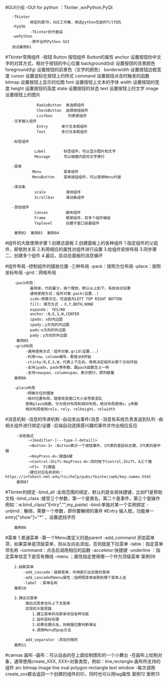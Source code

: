 #GUI介绍
       -GUI for python ：Tkinter ,wxPython,PyQt
       
       -Tkinter
               绑定的是TK，GUI工作集，用途python包装的Tcl代码
       -PyGTK
               -Tkinter的代替品
       -wxPython
               -跨平台的Python GUI
       测试案例01
#Tkinter常用组件
       -按钮
                  Button       按钮组件
                             Button的属性
                                      anchor  设置按钮你中文字的对其方式，相对于按钮的中心位置
                                      background(bd) 设置按钮的背景颜色
                                      foreground(fg) 设置按钮的前景色（文字的颜色）
                                      borderwidth 设置按钮边框宽度
                                      cursor   设置鼠标在按钮上的样式
                                      command   设置按钮点击时触发的函数
                                      bitmap  设置按钮上显示的位图
                                      font  设置按钮上文本的字体
                                      width  设置按钮的宽度
                                      height  设置按钮的高度
                                      state 设置按钮的状态
                                      text 设置按钮上的文字
                                      image  设置按钮上的图片
                              
                  RadioButton  单选框组件
                  CheckButton  选择按钮组件
                  Listbox       列表框组件
       -文本输入组件
                  Entry      单行文本框组件
                  Text       多行文本框组件  
          
       -标签组件
       
                 Label        标签组件，可以显示图片和文字
                 Message      可以根据内容将文字换行
       
       -菜单     
                Menu          菜单组件
                MenuButton    菜单按钮组件，可以使用Menu代替
               
       -滚动条
                 scale         滑块组件
                 Scrollbar     滑动条组件
             
       -其他组件 
                 Canvas        画布组件
                 Frame         框架组件，将多个组件编组
                 Toplevel      创建子窗口容器组件
             
        案例02  案例03  案例04
        
#组件的大致使用步骤
        1.创建总面板
        2.创建面板上的各种组件
               1.指定组件的父组件，即依附关系
               2.利用相应的属性对组件进行设置
               3.给组件安排布局
        3.同步骤二，创建多个组件
        4.最后，启动总面板的消息循环
        
#组件布局
        -控制组件的摆放位置
        -三种布局
               -pack：按照方位布局
               -place：按照坐标布局
               -grid：网格布局
        
        -pack布局：
               最简单，代码量少，挨个摆放，默认从上到下，系统自动设置
               通用使用方式：组件对象.pack(设置..)
               side:停靠方位，可选值为LEFT TOP RIGHT BOTTON
               fill: 填充方式 ，X,Y,BOTH,NONE
               expande： YES/NO
               anchor :N,E,S,W,CENTER
               ipadx: x的内边距
               ipady；y方向的内边距
               padx:x方向的外边距
               pady：y方向的外边距
         案例05
        -grid布局
             -通用使用方式：组件对象.grid(设置...)
             -利用row，column编号，都是从0开始
             -sticky:N,E,S,W，代表上下左右，用来决定组件从那个方向开始
             -支持ipadx，padx等参数，跟pack函数含义一样
             -支持rowspan，columnspan，表示跨行，跨列数量
        案例06
        
        -place布局
             -明确方位的摆放
             -相对位置布局，随意改变窗口大小会导致混乱
             使用place函数，分为绝对布局和相对布局，绝对布局使用x，y参数
             相对布局使用relx，rely，relheight，relwidth
       
#消息机制
         -消息的传递机制
             -自动发出事件/消息
             -消息有系统负责发送到队列
             -由相关组件进行绑定/设置
             -后端自动选择感兴趣的事件并作出相应反应
             
         -消息格式
              -<[modifier-]---type-[-detail]>
              -<Button-1> :Button表示一个按钮事件，1代表的是鼠标左键，2代表的是中键
              -<KeyPress-A>:键盘A键
              -<Control-Shift-KeyPress-A>:同时按下Control,Shift，A三个键
              -<F1>  F1键盘
              -键位对应名称资料： https://infohost.nmt.edu/tcc/help/pubs/tkinter/web/key-names.html
         案例07    
#Tkinter的绑定
         -bind_all :全局范围的绑定，默认的是全局快捷键，比如F1是帮助文档
         -bind_class :接受三个参数，第一个是类名，第二个是事件，第三个是操作
             例如：w.bind_class("Entry","<Control-V>",my_paste)
         -bind:单独对某一个实例绑定
         -unbind：解绑，需要一个参数，即你要解绑的事件
#Entry
        输入框，功能单一
        entry["show"]="*"  ，设置遮挡字符
        
        案例08
        
        
#菜单
        1.普通菜单
             -第一个Menu类定义的是parent
             -add_command 添加菜单项，如果菜单是顶层菜单，则从左向右添加，否则就是下拉菜单
             -lable：指定菜单项名称
             -command：点击后调用相应的函数
             -acceletor:快捷键
             -underline ：指定菜单信息下是否有横线
             -menu ；属性指定使用哪一个作为顶级菜单
        案例09
        
        2.级联菜单
            -add_cascade：级联菜单，作用是引出后面的菜单
            -add_cascade的menu属性：指明把菜单级联到哪个菜单上去
            -label ：菜单名称
        案例10
        
        3.弹出式菜单
             弹出式菜单也叫上下文菜单
             实现的大致思路
                1.建立菜单并向菜单添加各种功能
                2.监听鼠标右键
                3.如果右键点击，则根据位置判断弹出
                4.调用Menu的pop方法
             
             add_separator :添加分隔符
        案例11
        
#canvas 画布
        -画布：可以自由的在上面绘制图形的一个小舞台
        -在画布上绘制对象，通常使用create_XXX, XXX=对象类型，例如：line,rectangle
        画布所支持的组件
             arc
             bitmap
             image
             line
             oval
             polygon
             rectangle
             text
             window
        -每次调用create_xxx都会返回一个创建的组件的ID，同时也可以用tag属性
        案例12
        案例13 
       

             
              
                
                     
